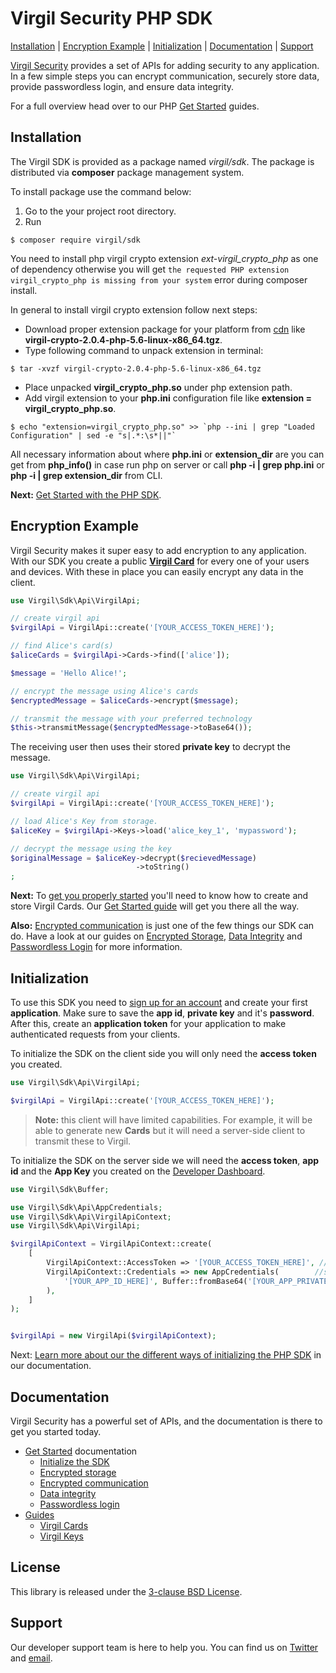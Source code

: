 # Virgil Security PHP SDK 

[Installation](#installation) | [Encryption Example](#encryption-example) | [Initialization](#initialization) | [Documentation](#documentation) | [Support](#support)

[Virgil Security](https://virgilsecurity.com) provides a set of APIs for adding security to any application. In a few simple steps you can encrypt communication, securely store data, provide passwordless login, and ensure data integrity.

For a full overview head over to our PHP [Get Started][_getstarted] guides.

## Installation

The Virgil SDK is provided as a package named *virgil/sdk*. The package is distributed via **composer** package management system.

To install package use the command below:

1. Go to the your project root directory.
2. Run

```
$ composer require virgil/sdk
```

You need to install php virgil crypto extension *ext-virgil_crypto_php* as one of dependency otherwise you will get `the requested PHP extension virgil_crypto_php is missing from your system` error during composer install.

In general to install virgil crypto extension follow next steps:
 * Download proper extension package for your platform from [cdn](https://cdn.virgilsecurity.com/virgil-crypto/php/) like **virgil-crypto-2.0.4-php-5.6-linux-x86_64.tgz**.
 * Type following command to unpack extension in terminal:

 ```
 $ tar -xvzf virgil-crypto-2.0.4-php-5.6-linux-x86_64.tgz
 ```

 * Place unpacked **virgil_crypto_php.so** under php extension path.
 * Add virgil extension to your **php.ini** configuration file like **extension = virgil_crypto_php.so**.

 ```
 $ echo "extension=virgil_crypto_php.so" >> `php --ini | grep "Loaded Configuration" | sed -e "s|.*:\s*||"`
 ```

All necessary information about where **php.ini** or **extension_dir** are you can get from **php_info()** in case run php on server or
call **php -i | grep php\.ini** or **php -i | grep extension_dir** from CLI.

__Next:__ [Get Started with the PHP SDK][_getstarted].

## Encryption Example

Virgil Security makes it super easy to add encryption to any application. With our SDK you create a public [__Virgil Card__][_guide_virgil_cards] for every one of your users and devices. With these in place you can easily encrypt any data in the client.

```php
use Virgil\Sdk\Api\VirgilApi;

// create virgil api
$virgilApi = VirgilApi::create('[YOUR_ACCESS_TOKEN_HERE]');

// find Alice's card(s)
$aliceCards = $virgilApi->Cards->find(['alice']);

$message = 'Hello Alice!';

// encrypt the message using Alice's cards
$encryptedMessage = $aliceCards->encrypt($message);

// transmit the message with your preferred technology
$this->transmitMessage($encryptedMessage->toBase64());
```

The receiving user then uses their stored __private key__ to decrypt the message.


```php
use Virgil\Sdk\Api\VirgilApi;

// create virgil api
$virgilApi = VirgilApi::create('[YOUR_ACCESS_TOKEN_HERE]');

// load Alice's Key from storage.
$aliceKey = $virgilApi->Keys->load('alice_key_1', 'mypassword');

// decrypt the message using the key
$originalMessage = $aliceKey->decrypt($recievedMessage)
                            ->toString()
;
```

__Next:__ To [get you properly started][_guide_encryption] you'll need to know how to create and store Virgil Cards. Our [Get Started guide][_guide_encryption] will get you there all the way.

__Also:__ [Encrypted communication][_getstarted_encryption] is just one of the few things our SDK can do. Have a look at our guides on  [Encrypted Storage][_getstarted_storage], [Data Integrity][_getstarted_data_integrity] and [Passwordless Login][_getstarted_passwordless_login] for more information.

## Initialization

To use this SDK you need to [sign up for an account](https://developer.virgilsecurity.com/account/signup) and create your first __application__. Make sure to save the __app id__, __private key__ and it's __password__. After this, create an __application token__ for your application to make authenticated requests from your clients.

To initialize the SDK on the client side you will only need the __access token__ you created.

```php
use Virgil\Sdk\Api\VirgilApi;

$virgilApi = VirgilApi::create('[YOUR_ACCESS_TOKEN_HERE]');
```

> __Note:__ this client will have limited capabilities. For example, it will be able to generate new __Cards__ but it will need a server-side client to transmit these to Virgil.

To initialize the SDK on the server side we will need the __access token__, __app id__ and the __App Key__ you created on the [Developer Dashboard](https://developer.virgilsecurity.com/account/dashboard).

```php
use Virgil\Sdk\Buffer;

use Virgil\Sdk\Api\AppCredentials;
use Virgil\Sdk\Api\VirgilApiContext;
use Virgil\Sdk\Api\VirgilApi;

$virgilApiContext = VirgilApiContext::create(
    [
        VirgilApiContext::AccessToken => '[YOUR_ACCESS_TOKEN_HERE]', //sets application access token
        VirgilApiContext::Credentials => new AppCredentials(        //sets a credentials to work with application virgil cards
            '[YOUR_APP_ID_HERE]', Buffer::fromBase64('[YOUR_APP_PRIVATE_KEY_HERE]'), '[YOUR_APP_PRIVATE_KEY_PASS_HERE]'
        ),
    ]
);


$virgilApi = new VirgilApi($virgilApiContext);
```

Next: [Learn more about our the different ways of initializing the PHP SDK][_guide_initialization] in our documentation.

## Documentation

Virgil Security has a powerful set of APIs, and the documentation is there to get you started today.

* [Get Started][_getstarted_root] documentation
  * [Initialize the SDK][_initialize_root]
  * [Encrypted storage][_getstarted_storage]
  * [Encrypted communication][_getstarted_encryption]
  * [Data integrity][_getstarted_data_integrity]
  * [Passwordless login][_getstarted_passwordless_login]
* [Guides][_guides]
  * [Virgil Cards][_guide_virgil_cards]
  * [Virgil Keys][_guide_virgil_keys]

## License

This library is released under the [3-clause BSD License](LICENSE.md).

## Support

Our developer support team is here to help you. You can find us on [Twitter](https://twitter.com/virgilsecurity) and [email](support).

[support]: mailto:support@virgilsecurity.com
[_getstarted_root]: https://virgilsecurity.com/docs/sdk/php/
[_getstarted]: https://virgilsecurity.com/docs/sdk/php/
[_getstarted_encryption]: https://virgilsecurity.com/docs/use-cases/encrypted-communication
[_getstarted_storage]: https://virgilsecurity.com/docs/use-cases/secure-data-at-rest
[_getstarted_data_integrity]: https://virgilsecurity.com/docs/use-cases/data-verification
[_getstarted_passwordless_login]: https://virgilsecurity.com/docs/use-cases/passwordless-authentication
[_guides]: https://stg.virgilsecurity.com/docs/sdk/php/features
[_guide_initialization]: https://virgilsecurity.com/docs/sdk/php/getting-started#initializing
[_guide_virgil_cards]: https://virgilsecurity.com/docs/sdk/php/features#virgil-cards
[_guide_virgil_keys]: https://virgilsecurity.com/docs/sdk/php/features#virgil-keys
[_guide_encryption]: https://virgilsecurity.com/docs/sdk/php/features#encryption
[_initialize_root]: https://virgilsecurity.com/docs/sdk/php/programming-guide#initializing
